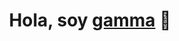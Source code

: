 <h1 align="center">Hola, soy <a href="[https://github.com/TU_USUARIO](https://github.com/gamma-ok)" target="_blank">gamma</a> 👋</h1>

<!--
**gamma-ok/gamma-ok** is a ✨ _special_ ✨ repository because its `README.md` (this file) appears on your GitHub profile.

Here are some ideas to get you started:

- 🔭 I’m currently working on ...
- 🌱 I’m currently learning ...
- 👯 I’m looking to collaborate on ...
- 🤔 I’m looking for help with ...
- 💬 Ask me about ...
- 📫 How to reach me: ...
- 😄 Pronouns: ...
- ⚡ Fun fact: ...
-->

